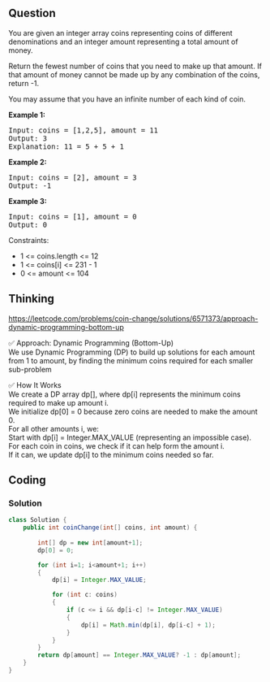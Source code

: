 ## Question
You are given an integer array coins representing coins of different denominations and an integer amount representing a total amount of money.  
  
Return the fewest number of coins that you need to make up that amount. If that amount of money cannot be made up by any combination of the coins, return -1.  
  
You may assume that you have an infinite number of each kind of coin.  
  
**Example 1:**
<pre>
Input: coins = [1,2,5], amount = 11
Output: 3
Explanation: 11 = 5 + 5 + 1
</pre>

**Example 2:**
<pre>
Input: coins = [2], amount = 3
Output: -1
</pre>

**Example 3:**
<pre>
Input: coins = [1], amount = 0
Output: 0
</pre>

Constraints:
* 1 <= coins.length <= 12
* 1 <= coins[i] <= 231 - 1
* 0 <= amount <= 104


## Thinking
https://leetcode.com/problems/coin-change/solutions/6571373/approach-dynamic-programming-bottom-up

✅ Approach: Dynamic Programming (Bottom-Up)  
We use Dynamic Programming (DP) to build up solutions for each amount from 1 to amount, by finding the minimum coins required for each smaller sub-problem  

✅ How It Works  
We create a DP array dp[], where dp[i] represents the minimum coins required to make up amount i.  
We initialize dp[0] = 0 because zero coins are needed to make the amount 0.  
For all other amounts i, we:  
Start with dp[i] = Integer.MAX_VALUE (representing an impossible case).  
For each coin in coins, we check if it can help form the amount i.  
If it can, we update dp[i] to the minimum coins needed so far.  

## Coding
### Solution
```java
class Solution {
    public int coinChange(int[] coins, int amount) {
        
        int[] dp = new int[amount+1];
        dp[0] = 0;

        for (int i=1; i<amount+1; i++)
        {
            dp[i] = Integer.MAX_VALUE;

            for (int c: coins)
            {
                if (c <= i && dp[i-c] != Integer.MAX_VALUE)
                {
                    dp[i] = Math.min(dp[i], dp[i-c] + 1);
                }
            }
        }
        return dp[amount] == Integer.MAX_VALUE? -1 : dp[amount];
    }
}
```